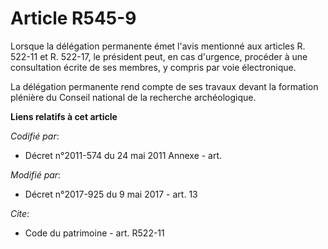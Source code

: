 # Article R545-9

Lorsque la délégation permanente émet l'avis mentionné aux articles R. 522-11 et R. 522-17, le président peut, en cas
d'urgence, procéder à une consultation écrite de ses membres, y compris par voie électronique.

La délégation permanente rend compte de ses travaux devant la formation plénière du Conseil national de la recherche
archéologique.

**Liens relatifs à cet article**

_Codifié par_:

  - Décret n°2011-574 du 24 mai 2011 Annexe - art.

_Modifié par_:

  - Décret n°2017-925 du 9 mai 2017 - art. 13

_Cite_:

  - Code du patrimoine - art. R522-11
